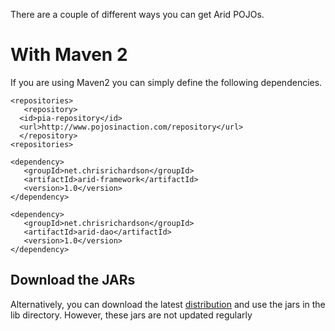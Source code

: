 There are a couple of different ways you can get Arid POJOs.
# With Maven 2 #
If you are using Maven2 you can simply define the following dependencies.
```
<repositories>
   <repository>
  <id>pia-repository</id>
  <url>http://www.pojosinaction.com/repository</url>
  </repository>
<repositories>

<dependency>
   <groupId>net.chrisrichardson</groupId>
   <artifactId>arid-framework</artifactId>
   <version>1.0</version>
</dependency>

<dependency>
   <groupId>net.chrisrichardson</groupId>
   <artifactId>arid-dao</artifactId>
   <version>1.0</version>
</dependency>
```
## Download the JARs ##
Alternatively, you can download the latest [distribution](http://code.google.com/p/aridpojos/downloads/list) and use the jars in the lib directory. However, these jars are not updated regularly